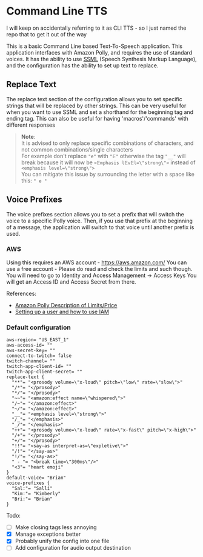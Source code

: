 # Command Line TTS
I will keep on accidentally referring to it as CLI TTS - so I just named the repo that to get it out of the way

This is a basic Command Line based Text-To-Speech application.
This application interfaces with Amazon Polly, and requires the use of standard voices.
It has the ability to use [SSML](https://docs.aws.amazon.com/polly/latest/dg/supportedtags.html) (Speech Synthesis
Markup Language), and the configuration has the ability to set up text to replace.

## Replace Text

The replace text section of the configuration allows you to set specific strings that will be replaced by other strings.
This can be very useful for when you want to use SSML and set a shorthand for the beginning tag and ending tag.
This can also be useful for having 'macros'/'commands' with different responses

> **Note**:
> <br>It is advised to only replace specific combinations of characters, and not common combinations/single characters
> <br>For example don't replace `"e"` with `"𝔼"` otherwise the tag `"__"` will break because it will now
> be `<𝔼mphasis l𝔼v𝔼l=\"strong\">` instead of `<emphasis level=\"strong\">`
> <br>You can mitigate this issue by surrounding the letter with a space like this: `" e "`

## Voice Prefixes

The voice prefixes section allows you to set a prefix that will switch the voice to a specific Polly voice.
Then, if you use that prefix at the beginning of a message, the application will switch to that voice until another
prefix is used.

### AWS
Using this requires an AWS account - https://aws.amazon.com/
You can use a free account - Please do read and check the limits and such though.
You will need to go to Identity and Access Management -> Access Keys
You will get an Access ID and Access Secret from there.

References:
- [Amazon Polly Description of Limits/Price](https://aws.amazon.com/polly/pricing/)
- [Setting up a user and how to use IAM](https://docs.aws.amazon.com/signer/latest/developerguide/iam-setup.html)


### Default configuration

```HOCON
aws-region= "US_EAST_1"
aws-access-id= ""
aws-secret-key= ""
connect-to-twitch= false
twitch-channel= ""
twitch-app-client-id= ""
twitch-app-client-secret= ""
replace-text {
  "**"= "<prosody volume=\"x-loud\" pitch=\"low\" rate=\"slow\">"
  "/*"= "</prosody>"
  "*/"= "</prosody>"
  "~~"= "<amazon:effect name=\"whispered\">"
  "/~"= "</amazon:effect>"
  "~/"= "</amazon:effect>"
  "__"= "<emphasis level=\"strong\">"
  "/_"= "</emphasis>"
  "_/"= "</emphasis>"
  "++"= "<prosody volume=\"x-loud\" rate=\"x-fast\" pitch=\"x-high\">"
  "/+"= "</prosody>"
  "+/"= "</prosody>"
  "!!"= "<say-as interpret-as=\"expletive\">"
  "/!"= "</say-as>"
  "!/"= "</say-as>"
  " - "= "<break time=\"300ms\"/>"
  "<3"= "heart emoji"
}
default-voice= "Brian"
voice-prefixes {
  "Sal:"= "Salli"
  "Kim:"= "Kimberly"
  "Bri:"= "Brian"
}
```

Todo:

- [ ] Make closing tags less annoying
- [x] Manage exceptions better
- [x] Probably unify the config into one file
- [ ] Add configuration for audio output destination
